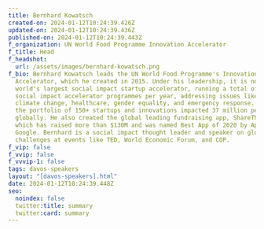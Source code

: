 ```yaml
---
title: Bernhard Kowatsch
created-on: 2024-01-12T10:24:39.426Z
updated-on: 2024-01-12T10:24:39.436Z
published-on: 2024-01-12T10:24:39.443Z
f_organization: UN World Food Programme Innovation Accelerator
f_title: Head
f_headshot:
  url: /assets/images/bernhard-kowatsch.png
f_bio: Bernhard Kowatsch leads the UN World Food Programme's Innovation
  Accelerator, which he created in 2015. Under his leadership, it is now the
  world's largest social impact startup accelerator, running a total of 16
  social impact accelerator programmes per year, addressing issues like hunger,
  climate change, healthcare, gender equality, and emergency response. In 2022,
  the portfolio of 150+ startups and innovations impacted 37 million people
  globally. He also created the global leading fundraising app, ShareTheMeal,
  which has raised more than $130M and was named Best App of 2020 by Apple and
  Google. Bernhard is a social impact thought leader and speaker on global
  challenges at events like TED, World Economic Forum, and COP.
f_vip: false
f_vvip: false
f_vvvip-1: false
tags: davos-speakers
layout: "[davos-speakers].html"
date: 2024-01-12T10:24:39.448Z
seo:
  noindex: false
  twitter:title: summary
  twitter:card: summary
---
```

